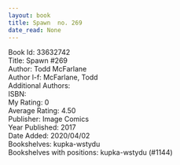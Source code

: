 ```yaml
---
layout: book
title: Spawn  no. 269
date_read: None
---
```


Book Id: 33632742<br />
Title: Spawn #269<br />
Author: Todd McFarlane<br />
Author l-f: McFarlane, Todd<br />
Additional Authors: <br />
ISBN: <br />
My Rating: 0<br />
Average Rating: 4.50<br />
Publisher: Image Comics<br />
Year Published: 2017<br />
Date Added: 2020/04/02<br />
Bookshelves: kupka-wstydu<br />
Bookshelves with positions: kupka-wstydu (#1144)<br />

